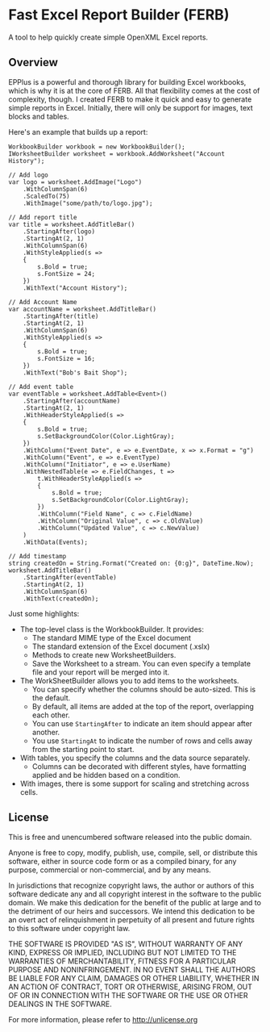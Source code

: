 # Fast Excel Report Builder (FERB)

A tool to help quickly create simple OpenXML Excel reports.

## Overview
EPPlus is a powerful and thorough library for building Excel workbooks, which is why it is at the core of FERB. All that flexibility comes at the cost of complexity, though. I created FERB to make it quick and easy to generate simple reports in Excel. Initially, there will only be support for images, text blocks and tables.

Here's an example that builds up a report:

    WorkbookBuilder workbook = new WorkbookBuilder();
    IWorksheetBuilder worksheet = workbook.AddWorksheet("Account History");

    // Add logo
    var logo = worksheet.AddImage("Logo")
        .WithColumnSpan(6)
        .ScaledTo(75)
        .WithImage("some/path/to/logo.jpg");

    // Add report title
    var title = worksheet.AddTitleBar()
        .StartingAfter(logo)
        .StartingAt(2, 1)
        .WithColumnSpan(6)
        .WithStyleApplied(s =>
        {
            s.Bold = true;
            s.FontSize = 24;
        })
        .WithText("Account History");

    // Add Account Name
    var accountName = worksheet.AddTitleBar()
        .StartingAfter(title)
        .StartingAt(2, 1)
        .WithColumnSpan(6)
        .WithStyleApplied(s =>
        {
            s.Bold = true;
            s.FontSize = 16;
        })
        .WithText("Bob's Bait Shop");

    // Add event table
    var eventTable = worksheet.AddTable<Event>()
        .StartingAfter(accountName)
        .StartingAt(2, 1)
        .WithHeaderStyleApplied(s =>
        {
            s.Bold = true;
            s.SetBackgroundColor(Color.LightGray);
        })
        .WithColumn("Event Date", e => e.EventDate, x => x.Format = "g")
        .WithColumn("Event", e => e.EventType)
        .WithColumn("Initiator", e => e.UserName)
        .WithNestedTable(e => e.FieldChanges, t =>
            t.WithHeaderStyleApplied(s =>
            {
                s.Bold = true;
                s.SetBackgroundColor(Color.LightGray);
            })
            .WithColumn("Field Name", c => c.FieldName)
            .WithColumn("Original Value", c => c.OldValue)
            .WithColumn("Updated Value", c => c.NewValue)
        )
        .WithData(Events);

    // Add timestamp
    string createdOn = String.Format("Created on: {0:g}", DateTime.Now);
    worksheet.AddTitleBar()
        .StartingAfter(eventTable)
        .StartingAt(2, 1)
        .WithColumnSpan(6)
        .WithText(createdOn);
    
Just some highlights:
- The top-level class is the WorkbookBuilder. It provides:
	- The standard MIME type of the Excel document
	- The standard extension of the Excel document (.xslx)
	- Methods to create new WorksheetBuilders.
	- Save the Worksheet to a stream. You can even specify a template file and your report will be merged into it.
- The WorkSheetBuilder allows you to add items to the worksheets.
	- You can specify whether the columns should be auto-sized. This is the default.
	- By default, all items are added at the top of the report, overlapping each other.
	- You can use `StartingAfter` to indicate an item should appear after another.
	- You use `StartingAt` to indicate the number of rows and cells away from the starting point to start.
- With tables, you specify the columns and the data source separately.
	- Columns can be decorated with different styles, have formatting applied and be hidden based on a condition.
- With images, there is some support for scaling and stretching across cells.

## License
This is free and unencumbered software released into the public domain.

Anyone is free to copy, modify, publish, use, compile, sell, or
distribute this software, either in source code form or as a compiled
binary, for any purpose, commercial or non-commercial, and by any
means.

In jurisdictions that recognize copyright laws, the author or authors
of this software dedicate any and all copyright interest in the
software to the public domain. We make this dedication for the benefit
of the public at large and to the detriment of our heirs and
successors. We intend this dedication to be an overt act of
relinquishment in perpetuity of all present and future rights to this
software under copyright law.

THE SOFTWARE IS PROVIDED "AS IS", WITHOUT WARRANTY OF ANY KIND,
EXPRESS OR IMPLIED, INCLUDING BUT NOT LIMITED TO THE WARRANTIES OF
MERCHANTABILITY, FITNESS FOR A PARTICULAR PURPOSE AND NONINFRINGEMENT.
IN NO EVENT SHALL THE AUTHORS BE LIABLE FOR ANY CLAIM, DAMAGES OR
OTHER LIABILITY, WHETHER IN AN ACTION OF CONTRACT, TORT OR OTHERWISE,
ARISING FROM, OUT OF OR IN CONNECTION WITH THE SOFTWARE OR THE USE OR
OTHER DEALINGS IN THE SOFTWARE.

For more information, please refer to <http://unlicense.org>
